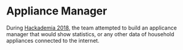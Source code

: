 # Appliance Manager
During [Hackademia 2018](https://www.hackademia.io/?ref=hackclub), the team attempted to build an applicance manager that would show statistics, or any other data of household appliances connected to the internet.
